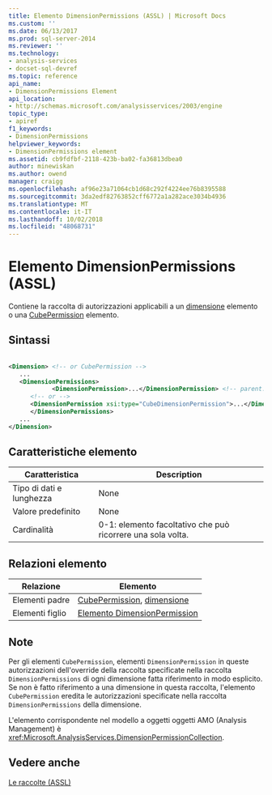 ```yaml
---
title: Elemento DimensionPermissions (ASSL) | Microsoft Docs
ms.custom: ''
ms.date: 06/13/2017
ms.prod: sql-server-2014
ms.reviewer: ''
ms.technology:
- analysis-services
- docset-sql-devref
ms.topic: reference
api_name:
- DimensionPermissions Element
api_location:
- http://schemas.microsoft.com/analysisservices/2003/engine
topic_type:
- apiref
f1_keywords:
- DimensionPermissions
helpviewer_keywords:
- DimensionPermissions element
ms.assetid: cb9fdfbf-2118-423b-ba02-fa36813dbea0
author: minewiskan
ms.author: owend
manager: craigg
ms.openlocfilehash: af96e23a71064cb1d68c292f4224ee76b8395588
ms.sourcegitcommit: 3da2edf82763852cff6772a1a282ace3034b4936
ms.translationtype: MT
ms.contentlocale: it-IT
ms.lasthandoff: 10/02/2018
ms.locfileid: "48068731"
---
```

# <a name="dimensionpermissions-element-assl"></a>Elemento DimensionPermissions (ASSL)
  Contiene la raccolta di autorizzazioni applicabili a un [dimensione](../objects/dimension-element-assl.md) elemento o una [CubePermission](../objects/cubepermission-element-assl.md) elemento.  
  
## <a name="syntax"></a>Sintassi  
  
```xml  
  
<Dimension> <!-- or CubePermission -->  
   ...  
   <DimensionPermissions>  
            <DimensionPermission>...</DimensionPermission> <!-- parent: Dimension -->  
      <!-- or -->  
      <DimensionPermission xsi:type="CubeDimensionPermission">...</DimensionPermission> <!-- parent: CubePermission -->  
      </DimensionPermissions>  
   ...  
</Dimension>  
```  
  
## <a name="element-characteristics"></a>Caratteristiche elemento  
  
|Caratteristica|Description|  
|--------------------|-----------------|  
|Tipo di dati e lunghezza|None|  
|Valore predefinito|None|  
|Cardinalità|0-1: elemento facoltativo che può ricorrere una sola volta.|  
  
## <a name="element-relationships"></a>Relazioni elemento  
  
|Relazione|Elemento|  
|------------------|-------------|  
|Elementi padre|[CubePermission](../objects/cubepermission-element-assl.md), [dimensione](../objects/dimension-element-assl.md)|  
|Elementi figlio|[Elemento DimensionPermission](../objects/dimensionpermission-element-assl.md)|  
  
## <a name="remarks"></a>Note  
 Per gli elementi `CubePermission`, elementi `DimensionPermission` in queste autorizzazioni dell'override della raccolta specificate nella raccolta `DimensionPermissions` di ogni dimensione fatta riferimento in modo esplicito. Se non è fatto riferimento a una dimensione in questa raccolta, l'elemento `CubePermission` eredita le autorizzazioni specificate nella raccolta `DimensionPermissions` della dimensione.  
  
 L'elemento corrispondente nel modello a oggetti oggetti AMO (Analysis Management) è <xref:Microsoft.AnalysisServices.DimensionPermissionCollection>.  
  
## <a name="see-also"></a>Vedere anche  
 [Le raccolte &#40;ASSL&#41;](collections-assl.md)  
  
  
